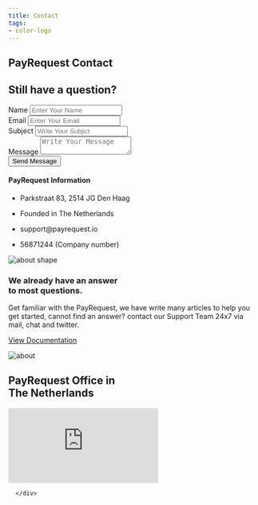 ```yaml
---
title: Contact
tags:
- color-logo
---
```


<section class="breadcrumb-area">
         <div class="breadcrumb-shape"></div>
         <div class="container">
            <div class="row">
               <div class="col-lg-12">
                  <div class="breadcrumb-inn">
                     <div class="section-title wow fadeInUp" data-wow-duration="1s" data-wow-delay="0.3s" style="visibility: visible; animation-duration: 1s; animation-delay: 0.3s; animation-name: fadeInUp;">
                        <h2><span>PayRequest Contact</span></h2>
                     </div>
                  </div>
               </div>
            </div>
         </div>
</section>


<section class="contact-form section_100">
         <div class="container">
            <div class="row">
               <div class="col-lg-12">
                  <div class="section-title wow fadeInUp" data-wow-duration="1s" data-wow-delay="0.3s" style="visibility: visible; animation-duration: 1s; animation-delay: 0.3s; animation-name: fadeInUp;">
                     <h2>Still have a  <span>question?</span></h2>
                  </div>
               </div>
            </div>
            <div class="row">
               <div class="col-lg-8">
                  <div class="contact-form-wrapper wow fadeInLeft" data-wow-duration="1s" data-wow-delay="0.4s" style="visibility: visible; animation-duration: 1s; animation-delay: 0.4s; animation-name: fadeInLeft;">
                   <form action="https://formspree.io/f/xdoklaqr" method="POST"></form>
<div class="row">
                           <div class="col-lg-6">
                              <div class="form-group">
                                 <label for="name">Name </label>
                                 <input type="text" class="input-field" id="name" placeholder="Enter Your Name">
                              </div>
                           </div>
                           <div class="col-lg-6">
                              <div class="form-group">
                                 <label for="email">Email </label>
                                 <input type="email" name="_replyto" class="input-field" id="email" placeholder="Enter Your Email">
                              </div>  
                           </div>
                           <div class="col-lg-12">
                              <div class="form-group">
                                 <label for="subjict">Subject </label>
                                 <input type="text" class="input-field" id="subjict" placeholder="Write Your Subjict">
                              </div>
                           </div>
 <div class="col-lg-12">
                              <div class="form-group button-area">
                                 <label for="message">Message </label>
                                 <textarea name="message" id="message" class="input-field textarea" placeholder="Write Your Message"></textarea>
                              </div>
                           </div>
                           <div class="col-lg-12">
                              <div class="form-group button-area">
                                 <button type="submit" class="theme-btn">Send Message<span class="fa fa-chevron-right"></span></button>
</div>
</div>
</div>
</form>
                  </div>
               </div>
               <div class="col-lg-4 d-flex">
                  <div class="address-area wow fadeInRight" data-wow-duration="1s" data-wow-delay="0.3s" style="visibility: visible; animation-duration: 1s; animation-delay: 0.3s; animation-name: fadeInRight;">
                     <h4 class="title">
                        PayRequest Information
                     </h4>
                    
<ul class="address-list">
                        <li>
                           <p>
                              <i class="fa fa-map-marker"></i>Parkstraat 83, 2514 JG Den Haag

</p>
                        </li>
                        <li>
                           <p>
                              <i class="fa fa-flag"></i>Founded in The Netherlands</p>
                        </li>
                        <li>
                           <p>
                              <i class="fa fa-envelope"></i>
                              support@payrequest.io
                           </p>
                        </li>
                        <li>
                           <p>
                              <i class="fa fa-check"></i> 56871244 (Company number)</p>
                        </li>
                     </ul>

</div>
               </div>
            </div>
         </div>
 </section>


<section class="about-section">
         <!-- Top Shape Start -->
         <div class="about-top-shape">
            <img src="http://themescare.com/demos/robofume-view/assets/img/about-shape.png" alt="about shape">
         </div>
         <!-- Top Shape End -->
         <!-- Bottom Shape Start -->

 <!-- Bottom Shape End -->
 <!-- About Top Start -->
<div class="about-top section_100">
            <div class="container">
             <div class="row align-items-center">
                  <div class="col-lg-6">
                     <div class="about-left wow fadeInLeft" data-wow-duration="1s" data-wow-delay="0.2s" style="visibility: visible; animation-duration: 1s; animation-delay: 0.2s; animation-name: fadeInLeft;">
                        <h3>We already have an answer<br>to most questions.</h3>
                        <p>Get familiar with the PayRequest, we have write many articles to help you get started, cannot find an answer? contact our Support Team 24x7 via mail, chat and twitter.

</p>

<a href="https://docs.payrequest.io/" class="theme-btn mt-4"> View Documentation<span class="fa fa-chevron-right" aria-hidden="true"></span></a>
                      
</div>
</div>
<div class="col-lg-6">
<div class="about-right wow fadeInRight" data-wow-duration="1s" data-wow-delay="0.3s" style="visibility: visible; animation-duration: 1s; animation-delay: 0.3s; animation-name: fadeInRight;">
                        <img src="https://i.imgur.com/H0hhg2x.png" alt="about">
                     </div>

</div>
    </div>
 </div>
 </div>
 <!-- About Top End -->
 <!-- About Bottom Start -->
 
 <!-- About Bottom End -->
</section>



 <div class="map-area section_t_100">
         <div class="section-title wow fadeInUp" data-wow-duration="1s" data-wow-delay="0.3s" style="visibility: visible; animation-duration: 1s; animation-delay: 0.3s; animation-name: fadeInUp;">
          <h2><span>PayRequest</span> Office in<br> The Netherlands</h2>
         </div>
         <iframe src="https://www.google.com/maps/embed?pb=!1m18!1m12!1m3!1d2720.4645740433707!2d4.305161597718885!3d52.08300564997395!2m3!1f0!2f0!3f0!3m2!1i1024!2i768!4f13.1!3m3!1m2!1s0x47c5b7307f359b2d%3A0x47c3db5a9e7e6cdf!2sParkstraat%2083%2C%202514%20JG%20Den%20Haag%2C%20Nederland!5e0!3m2!1snl!2spt!4v1596966211919!5m2!1snl!2spt" style="border:0;" allowfullscreen="" aria-hidden="false" tabindex="0"></iframe>


      </div>